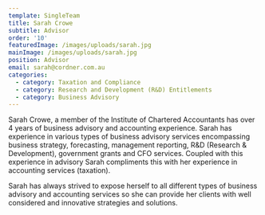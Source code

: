 ```yaml
---
template: SingleTeam
title: Sarah Crowe
subtitle: Advisor
order: '10'
featuredImage: /images/uploads/sarah.jpg
mainImage: /images/uploads/sarah.jpg
position: Advisor
email: sarah@cordner.com.au
categories:
  - category: Taxation and Compliance
  - category: Research and Development (R&D) Entitlements
  - category: Business Advisory
---
```

Sarah Crowe, a member of the Institute of Chartered Accountants has over 4 years of business advisory and accounting experience. Sarah has experience in various types of business advisory services encompassing business strategy, forecasting, management reporting, R&D (Research & Development), government grants and CFO services. Coupled with this experience in advisory Sarah compliments this with her experience in accounting services (taxation). 



Sarah has always strived to expose herself to all different types of business advisory and accounting services so she can provide her clients with well considered and innovative strategies and solutions.
